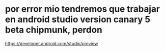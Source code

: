 # por error mio tendremos que trabajar en android studio version canary 5 beta chipmunk, perdon
https://developer.android.com/studio/preview

